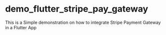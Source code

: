 # demo_flutter_stripe_pay_gateway
This is a Simple demonstration on how to integrate Stripe Payment Gateway in a Flutter App
